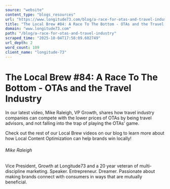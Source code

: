 ```yaml
---
source: "website"
content_type: "blogs_resources"
url: "https://www.longitude73.com/blog/a-race-for-otas-and-travel-industry"
title: "The Local Brew #84: A Race To The Bottom - OTAs and the Travel Industry"
domain: "www.longitude73.com"
path: "/blog/a-race-for-otas-and-travel-industry"
scraped_time: "2025-10-04T17:58:09.602749"
url_depth: 2
word_count: 109
client_name: "longitude-73"
---
```


# The Local Brew #84: A Race To The Bottom - OTAs and the Travel Industry

In our latest video, Mike Raleigh, VP Growth, shares how travel industry companies can compete with the lower prices of OTAs by being travel advisors, and not falling into the trap of playing the OTAs’ game.

Check out the rest of our Local Brew videos on our blog to learn more about how Local Content Optimization can help brands win locally!

###### Mike Raleigh

Vice President, Growth at Longitude73 and a 20 year veteran of multi-discipline marketing. Speaker. Entrepreneur. Dreamer. Passionate about making brands connect with consumers in ways that are mutually beneficial.